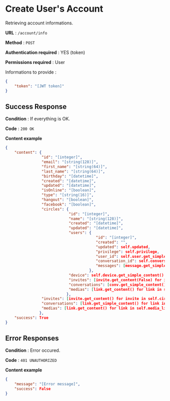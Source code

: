 # Create User's Account

Retrieving account informations.

**URL** : `/account/info`

**Method** : `POST`

**Authentication required** : YES (token)

**Permissions required** : User


Informations to provide :

```json
{
    "token": "[JWT token]"
}
```

## Success Response

**Condition** : If everything is OK.

**Code** : `200 OK`

**Content example**

```json
{
    "content": {
                "id": "[integer]",
                "email": "[string(128)]",
                "first_name": "[string(64)]",
                "last_name": "[string(64)]",
                "birthday": "[datetime]",
                "created": "[datetime]",
                "updated": "[datetime]",
                "isOnline": "[boolean]",
                "type": "[string(16)]",
                "hangout": "[boolean]",
                "facebook": "[boolean]",
                "circles": {
                            "id": "[integer]",
                            "name": "[string(128)]",
                            "created": "[datetime]",
                            "updated": "[datetime]",
                            "users": {
                                        "id": "[integer]",
                                        "created": "",
                                        "updated": self.updated,
                                        "privilege": self.privilege,
                                        "user_id": self.user.get_simple_content(),
                                        "conversation_id": self.conversation.get_simple_content(),
                                        "messages": [message.get_simple_content() for message in self.messages]
                                     },
                            "device": self.device.get_simple_content() if self.device is not None else {},
                            "invites": [invite.get_content(False) for invite in self.circle_invite],
                            "conversations": [conv.get_simple_content() for conv in self.conversations],
                            "medias": [link.get_content() for link in self.media_links]
                           },
                "invites": [invite.get_content() for invite in self.circle_invite],
                "conversations": [link.get_simple_content() for link in self.conversation_links],
                "medias": [link.get_content() for link in self.media_links]
               },
    "success": True
}
```

## Error Responses

**Condition** : Error occured.

**Code** : `401 UNAUTHORIZED`

**Content example**

```json
{
    "message": "[Error message]",
    "success": False
}
```